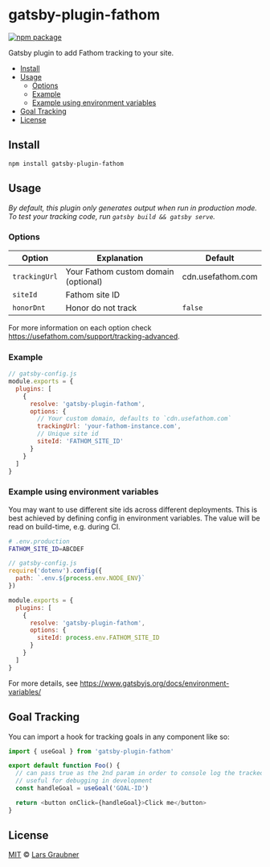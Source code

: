 # gatsby-plugin-fathom

[![npm package](https://img.shields.io/npm/v/gatsby-plugin-fathom.svg)](https://www.npmjs.com/package/gatsby-plugin-fathom)

Gatsby plugin to add Fathom tracking to your site.

- [Install](#install)
- [Usage](#usage)
  - [Options](#options)
  - [Example](#example)
  - [Example using environment variables](#example-using-environment-variables)
- [Goal Tracking](#goal-tracking)
- [License](#license)

## Install

```
npm install gatsby-plugin-fathom
```

## Usage

_By default, this plugin only generates output when run in production mode. To test your tracking code, run `gatsby build && gatsby serve`._

### Options

| Option        | Explanation                          | Default           |
| ------------- | ------------------------------------ | ----------------- |
| `trackingUrl` | Your Fathom custom domain (optional) | cdn.usefathom.com |
| `siteId`      | Fathom site ID                       |                   |
| `honorDnt`    | Honor do not track                   | `false`           |

For more information on each option check https://usefathom.com/support/tracking-advanced.

### Example

```JavaScript
// gatsby-config.js
module.exports = {
  plugins: [
    {
      resolve: 'gatsby-plugin-fathom',
      options: {
        // Your custom domain, defaults to `cdn.usefathom.com`
        trackingUrl: 'your-fathom-instance.com',
        // Unique site id
        siteId: 'FATHOM_SITE_ID'
      }
    }
  ]
}
```

### Example using environment variables

You may want to use different site ids across different deployments. This is best achieved by defining config in environment variables. The value will be read on build-time, e.g. during CI.

```bash
# .env.production
FATHOM_SITE_ID=ABCDEF
```

```JavaScript
// gatsby-config.js
require('dotenv').config({
  path: `.env.${process.env.NODE_ENV}`
})

module.exports = {
  plugins: [
    {
      resolve: 'gatsby-plugin-fathom',
      options: {
        siteId: process.env.FATHOM_SITE_ID
      }
    }
  ]
}
```

For more details, see https://www.gatsbyjs.org/docs/environment-variables/

## Goal Tracking

You can import a hook for tracking goals in any component like so:

```javascript
import { useGoal } from 'gatsby-plugin-fathom'

export default function Foo() {
  // can pass true as the 2nd param in order to console log the tracked goal's ID
  // useful for debugging in development
  const handleGoal = useGoal('GOAL-ID')

  return <button onClick={handleGoal}>Click me</button>
}
```

## License

[MIT](https://github.com/lgraubner/gatsby-plugin-fathom/blob/master/LICENSE) © [Lars Graubner](https://larsgraubner.com)
